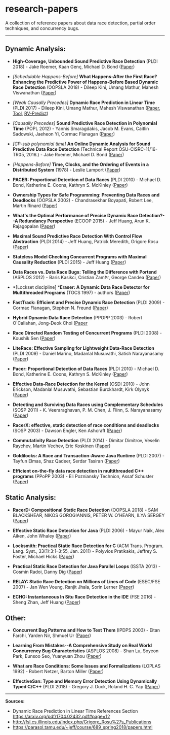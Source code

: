 # research-papers
A collection of reference papers about data race detection, partial order techniques, and concurrency bugs.

---

## Dynamic Analysis:

- **High-Coverage, Unbounded Sound Predictive Race Detection** (PLDI 2018) - Jake Roemer, Kaan Genç, Michael D. Bond ([Paper](http://web.cse.ohio-state.edu/~bond.213/vindicator-pldi-2018.pdf))

- *[Schedulable Happens-Before]* **What Happens-After the First Race? Enhancing the Predictive Power of Happens-Before Based Dynamic Race Detection** (OOPSLA 2018) - Dileep Kini, Umang Mathur, Mahesh Viswanathan ([Paper](http://umathur3.web.engr.illinois.edu/papers/shb-oopsla2018.pdf))

- *[Weak Causally Precedes]* **Dynamic Race Prediction in Linear Time** (PLDI 2017) - Dileep Kini, Umang Mathur, Mahesh Viswanathan ([Paper](https://arxiv.org/pdf/1704.02432.pdf), [Tool](https://github.com/umangm/rapid), [RV-Predict](https://runtimeverification.com/predict/))

- *[Causally Precedes]* **Sound Predictive Race Detection in Polynomial Time** (POPL 2012) - Yannis Smaragdakis, Jacob M. Evans, Caitlin Sadowski, Jaeheon Yi, Cormac Flanagan ([Paper](https://users.soe.ucsc.edu/~cormac/papers/popl12a.pdf))

- *[CP-sub polynomial time]* **An Online Dynamic Analysis for Sound Predictive Data Race Detection** (Technical Report
OSU-CISRC-11/16-TR05, 2016.) - Jake Roemer, Michael D. Bond ([Paper](http://web.cse.ohio-state.edu/~bond.213/raptor-tr.pdf))

- *[Happens-Before]* **Time, Clocks, and the Ordering of Events in a Distributed System** (1978) - Leslie Lamport ([Paper](https://lamport.azurewebsites.net/pubs/time-clocks.pdf))

- **PACER: Proportional Detection of Data Races** (PLDI 2010) - Michael D. Bond, Katherine E. Coons, Kathryn S. McKinley ([Paper](http://www.cs.utexas.edu/users/mckinley/papers/pacer-pldi-2010.pdf))

- **Ownership Types for Safe Programming: Preventing Data Races and Deadlocks** (OOPSLA 2002) - Chandrasekhar Boyapati, Robert Lee, Martin Rinard ([Paper](https://web.eecs.umich.edu/~bchandra/publications/oopsla02.pdf))

- **What's the Optimal Performance of Precise Dynamic Race Detection?--A Redundancy Perspective** (ECOOP 2015) - Jeff Huang, Arun K. Rajagopalan ([Paper](https://parasol.tamu.edu/~jeff/academic/rex.pdf))

- **Maximal Sound Predictive Race Detection With Control Flow Abstraction** (PLDI 2014) - Jeff Huang, Patrick Meredith, Grigore Rosu ([Paper]())

- **Stateless Model Checking Concurrent Programs with Maximal Causality Reduction** (PLDI 2015) - Jeff Huang ([Paper](https://parasol.tamu.edu/~jeff/academic/mcr.pdf))

- **Data Races vs. Data Race Bugs: Telling the Difference with Portend** (ASPLOS 2012) - Baris Kasikci, Cristian ZamÞr, George Candea ([Paper](http://dslab.epfl.ch/pubs/portend.pdf))

- *[Lockset discipline] ***Eraser: A Dynamic Data Race Detector for Multithreaded Programs** (TOCS 1997) - authors ([Paper](http://www.cs.washington.edu/homes/tom/pubs/eraser.pdf))

- **FastTrack: Efficient and Precise Dynamic Race Detection** (PLDI 2009) - Cormac Flanagan, Stephen N. Freund ([Paper](http://slang.soe.ucsc.edu/cormac/papers/pldi09.pdf))

- **Hybrid Dynamic Data Race Detection** (PPOPP 2003) - Robert O'Callahan, Jong-Deok Choi ([Paper](http://web5.cs.columbia.edu/~junfeng/09fa-e6998/papers/hybrid.pdf)

- **Race Directed Random Testing of Concurrent Programs** (PLDI 2008) - Koushik Sen ([Paper](http://dl.acm.org/citation.cfm?id=1375584))

- **LiteRace: Effective Sampling for Lightweight Data-Race Detection** (PLDI 2009) - Daniel Marino, Madanlal Musuvathi, Satish Narayanasamy ([Paper](http://www.cs.columbia.edu/~junfeng/reliable-software/papers/literace.pdf))

- **Pacer: Proportional Detection of Data Races** (PLDI 2010) - Michael D. Bond, Katherine E. Coons, Kathryn S. McKinley ([Paper](http://www.cse.ohio-state.edu/~mikebond/pacer-pldi-2010.pdf))

- **Effective Data-Race Detection for the Kernel** (OSDI 2010) - John Erickson, Madanlal Musuvathi, Sebastian Burckhardt, Kirk Olynyk ([Paper](http://research.microsoft.com/pubs/139266/DataCollider%20-%20OSDI2010.pdf))

- **Detecting and Surviving Data Races using Complementary Schedules** (SOSP 2011) - K. Veeraraghavan, P. M. Chen, J. Flinn, S. Narayanasamy ([Paper](http://web.eecs.umich.edu/~nsatish/papers/SOSP-11-Frost.pdf))

- **RacerX: effective, static detection of race conditions and deadlocks** (SOSP 2003) - Dawson Engler, Ken Ashcraft ([Paper](https://web.stanford.edu/~engler/racerx-sosp03.pdf))

- **Commutativity Race Detection** (PLDI 2014) - Dimitar Dimitrov, Veselin Raychev, Martin Vechev, Eric Koskinen ([Paper](http://www.srl.inf.ethz.ch/papers/pldi14-commutativity.pdf))

- **Goldilocks: A Race and Transaction-Aware Java Runtime** (PLDI 2007) - Tayfun Elmas, Shaz Qadeer, Serdar Tasiran ([Paper](https://www.cs.purdue.edu/homes/xyzhang/fall07/Papers/goldilock.pdf))

- **Efficient on-the-fly data race detection in multithreaded C++ programs** (PPoPP 2003) - Eli Pozniansky	Technion, Assaf Schuster ([Paper](https://dl.acm.org/citation.cfm?id=781529))

## Static Analysis:

- **RacerD: Compositional Static Race Detection** (OOPSLA 2018) - SAM BLACKSHEAR, NIKOS GOROGIANNIS, PETER W. O’HEARN, ILYA SERGEY ([Paper](https://ilyasergey.net/papers/racerd-oopsla18-preprint.pdf))

- **Effective Static Race Detection for Java** (PLDI 2006) - Mayur Naik, Alex Aiken, John Whaley ([Paper](https://theory.stanford.edu/~aiken/publications/papers/pldi06.pdf))

- **Locksmith: Practical Static Race Detection for C** (ACM Trans. Program. Lang. Syst., 33(1):3:1–3:55, Jan. 2011) - Polyvios Pratikakis, Jeffrey S. Foster, Michael Hicks ([Paper](http://www.cs.umd.edu/~mwh/papers/locksmith-journal.pdf))

- **Practical Static Race Detection for Java Parallel Loops** (ISSTA 2013) - Cosmin Radoi, Danny Dig ([Paper](http://dig.cs.illinois.edu/papers/Iterace.pdf))

- **RELAY: Static Race Detection on Millions of Lines of Code** (ESEC/FSE 2007) - Jan Wen Voung, Ranjit Jhala, Sorin Lerner ([Paper](https://cseweb.ucsd.edu/~lerner/papers/relay.pdf))

- **ECHO: Instantaneous In Situ Race Detection in the IDE** (FSE 2016) - Sheng Zhan, Jeff Huang ([Paper](https://parasol.tamu.edu/~jeff/academic/echo.pdf))

## Other:

- **Concurrent Bug Patterns and How to Test Them** (IPDPS 2003) - Eitan Farchi, Yarden Nir, Shmuel Ur ([Paper](https://ieeexplore.ieee.org/document/1213511))

- **Learning From Mistakes--A Comprehensive Study on Real World Concurrency Bug Characteristics** (ASPLOS 2008) - Shan Lu, Soyeon Park, Eunsoo Seo, Yuanyuan Zhou ([Paper](https://www.cs.columbia.edu/~junfeng/09fa-e6998/papers/concurrency-bugs.pdf))

- **What are Race Conditions: Some Issues and Formalizations** (LOPLAS 1992) - Robert Netzer, Barton Miller ([Paper](https://www.researchgate.net/publication/2346369_What_are_Race_Conditions_-_Some_Issues_and_Formalizations))

- **EffectiveSan: Type and Memory Error Detection Using Dynamically Typed C/C++** (PLDI 2018) - Gregory J. Duck, Roland H. C. Yap ([Paper](https://arxiv.org/pdf/1710.06125.pdf))

---

**Sources:**
- Dynamic Race Prediction in Linear Time References Section https://arxiv.org/pdf/1704.02432.pdf#page=12
- http://fsl.cs.illinois.edu/index.php/Grigore_Rosu%27s_Publications
- https://parasol.tamu.edu/~jeff/course/689_spring2018/papers.html
